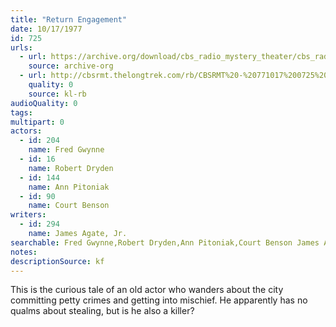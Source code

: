 ```yaml
---
title: "Return Engagement"
date: 10/17/1977
id: 725
urls: 
  - url: https://archive.org/download/cbs_radio_mystery_theater/cbs_radio_mystery_theater-0701-0750.zip/cbs_radio_mystery_theater-0701-0750%2Fcbsrmt_0725_return_engagement.mp3
    source: archive-org
  - url: http://cbsrmt.thelongtrek.com/rb/CBSRMT%20-%20771017%200725%20Return%20Engagement_WLNH-FM_rb.mp3
    quality: 0
    source: kl-rb
audioQuality: 0
tags: 
multipart: 0
actors:  
  - id: 204
    name: Fred Gwynne  
  - id: 16
    name: Robert Dryden  
  - id: 144
    name: Ann Pitoniak  
  - id: 90
    name: Court Benson
writers:  
  - id: 294
    name: James Agate, Jr.
searchable: Fred Gwynne,Robert Dryden,Ann Pitoniak,Court Benson James Agate, Jr.
notes: 
descriptionSource: kf
---
```

This is the curious tale of an old actor who wanders about the city committing petty crimes and getting into mischief. He apparently has no qualms about stealing, but is he also a killer?